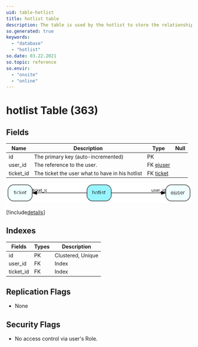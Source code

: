 ```yaml
---
uid: table-hotlist
title: hotlist table
description: The table is used by the hotlist to store the relationship between tickets and users
so.generated: true
keywords:
  - "database"
  - "hotlist"
so.date: 03.22.2021
so.topic: reference
so.envir:
  - "onsite"
  - "online"
---
```


# hotlist Table (363)

## Fields

| Name | Description | Type | Null |
|------|-------------|------|:----:|
|id|The primary key (auto-incremented)|PK| |
|user\_id|The reference to the user.|FK [ejuser](ejuser.md)| |
|ticket\_id|The ticket the user what to have in his hotlist|FK [ticket](ticket.md)| |


![hotlist table relationship diagram](./media/hotlist.png)

[!include[details](./includes/hotlist.md)]

## Indexes

| Fields | Types | Description |
|--------|-------|-------------|
|id |PK |Clustered, Unique |
|user\_id |FK |Index |
|ticket\_id |FK |Index |

## Replication Flags

* None

## Security Flags

* No access control via user's Role.

